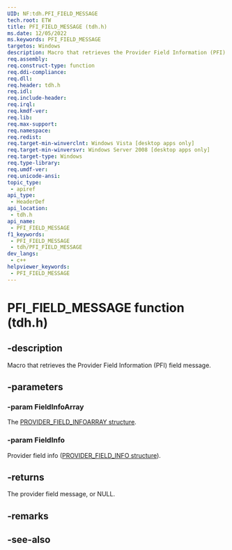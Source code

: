 ```yaml
---
UID: NF:tdh.PFI_FIELD_MESSAGE
tech.root: ETW
title: PFI_FIELD_MESSAGE (tdh.h)
ms.date: 12/05/2022
ms.keywords: PFI_FIELD_MESSAGE
targetos: Windows
description: Macro that retrieves the Provider Field Information (PFI) field message.
req.assembly: 
req.construct-type: function
req.ddi-compliance: 
req.dll: 
req.header: tdh.h
req.idl: 
req.include-header: 
req.irql: 
req.kmdf-ver: 
req.lib: 
req.max-support: 
req.namespace: 
req.redist: 
req.target-min-winverclnt: Windows Vista [desktop apps only]
req.target-min-winversvr: Windows Server 2008 [desktop apps only]
req.target-type: Windows
req.type-library: 
req.umdf-ver: 
req.unicode-ansi: 
topic_type:
 - apiref
api_type:
 - HeaderDef
api_location:
 - tdh.h
api_name:
 - PFI_FIELD_MESSAGE
f1_keywords:
 - PFI_FIELD_MESSAGE
 - tdh/PFI_FIELD_MESSAGE
dev_langs:
 - c++
helpviewer_keywords:
 - PFI_FIELD_MESSAGE
---
```


# PFI_FIELD_MESSAGE function (tdh.h)

## -description

Macro that retrieves the Provider Field Information (PFI) field message.

## -parameters

### -param FieldInfoArray

The [PROVIDER_FIELD_INFOARRAY structure](ns-tdh-provider_field_infoarray.md).

### -param FieldInfo

Provider field info ([PROVIDER_FIELD_INFO structure](ns-tdh-provider_field_info.md)).

## -returns

The provider field message, or NULL.

## -remarks

## -see-also
